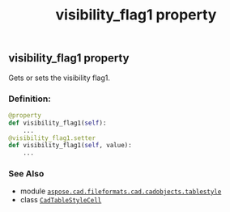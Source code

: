 ﻿---
title: visibility_flag1 property
second_title: Aspose.CAD for Python via .NET API References
description: 
type: docs
weight: 260
url: /python-net/aspose.cad.fileformats.cad.cadobjects.tablestyle/cadtablestylecell/visibility_flag1/
is_root: false
---

## visibility_flag1 property


Gets or sets the visibility flag1.
### Definition:
```python
@property
def visibility_flag1(self):
    ...
@visibility_flag1.setter
def visibility_flag1(self, value):
    ...
```

### See Also
* module [`aspose.cad.fileformats.cad.cadobjects.tablestyle`](../../)
* class [`CadTableStyleCell`](/cad/python-net/aspose.cad.fileformats.cad.cadobjects.tablestyle/cadtablestylecell)
